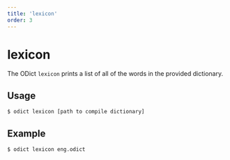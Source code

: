 ```yaml
---
title: 'lexicon'
order: 3
---
```


# lexicon

The ODict `lexicon` prints a list of all of the words in the provided dictionary.

## Usage

```bash
$ odict lexicon [path to compile dictionary]
```

## Example

```bash
$ odict lexicon eng.odict
```